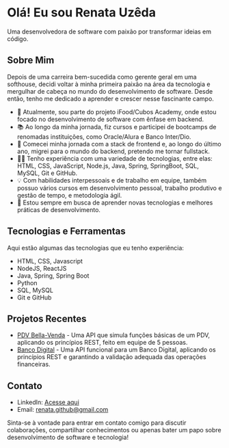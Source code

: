 # Olá! Eu sou Renata Uzêda

Uma desenvolvedora de software com paixão por transformar ideias em código.

## Sobre Mim
Depois de uma carreira bem-sucedida como gerente geral em uma softhouse, decidi voltar à minha primeira paixão na área da tecnologia e mergulhar de cabeça no mundo do desenvolvimento de software. Desde então, tenho me dedicado a aprender e crescer nesse fascinante campo.

- 💼 Atualmente, sou parte do projeto iFood/Cubos Academy, onde estou focado no desenvolvimento de software com ênfase em backend.
- 📚 Ao longo da minha jornada, fiz cursos e participei de bootcamps de renomadas instituições, como Oracle/Alura e Banco Inter/Dio.
- 🚀 Comecei minha jornada com a stack de frontend e, ao longo do último ano, migrei para o mundo do backend, pretendo me tornar fullstack.
- 👨‍💻 Tenho experiência com uma variedade de tecnologias, entre elas: HTML, CSS, JavaScript, Node.js, Java, Spring, SpringBoot, SQL, MySQL, Git e GitHub.
- 💡 Com habilidades interpessoais e de trabalho em equipe, também possuo vários cursos em desenvolvimento pessoal, trabalho produtivo e gestão de tempo, e metodologia ágil.
- 🌱 Estou sempre em busca de aprender novas tecnologias e melhores práticas de desenvolvimento.

## Tecnologias e Ferramentas

Aqui estão algumas das tecnologias que eu tenho experiência:

- HTML, CSS, Javascript
- NodeJS, ReactJS
- Java, Spring, Spring Boot
- Python
- SQL, MySQL
- Git e GitHub

## Projetos Recentes

- [PDV Bella-Venda](https://github.com/RenataUzeda/pdv-bellavenda) - Uma API que simula funções básicas de um PDV, aplicando os princípios REST, feito em equipe de 5 pessoas.
- [Banco Digital](https://github.com/RenataUzeda/banco-digital) -  Uma API funcional para um Banco Digital, aplicando os princípios REST e garantindo a validação adequada das operações financeiras.


## Contato

- LinkedIn: [Acesse aqui](https://www.linkedin.com/in/renatauzeda/)
- Email: renata.github@gmail.com

Sinta-se à vontade para entrar em contato comigo para discutir colaborações, compartilhar conhecimentos ou apenas bater um papo sobre desenvolvimento de software e tecnologia!

